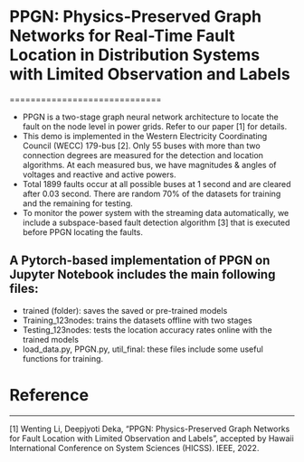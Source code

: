 # PPGN: Physics-Preserved Graph Networks for Real-Time Fault Location in Distribution Systems with Limited Observation and Labels
=============================

* PPGN is a two-stage graph neural network architecture to locate the fault on the node level in power grids. Refer to our paper [1] for details. 
* This demo is implemented in the Western Electricity Coordinating Council (WECC) 179-bus [2].  Only 55 buses with more than two connection degrees are measured for the detection and location algorithms.  At each measured bus, we have magnitudes & angles of voltages and reactive and active powers. 
* Total 1899 faults occur at all possible buses at 1 second and are cleared after 0.03 second. There are random 70% of the datasets for training and the remaining for testing. 
* To monitor the power system with the streaming data automatically, we include a subspace-based fault detection algorithm [3] that is executed before PPGN locating the faults.  


## A Pytorch-based implementation of PPGN on Jupyter Notebook includes the main following files:
 
* trained (folder): saves the saved or pre-trained models     
* Training_123nodes: trains the datasets offline with two stages
* Testing_123nodes: tests the location accuracy rates online with the trained models 
* load_data.py, PPGN.py, util_final: these files include some useful functions for training. 

# Reference
------------------------------

[1] Wenting Li, Deepjyoti Deka, “PPGN: Physics-Preserved Graph Networks for Fault Location with Limited Observation and Labels”, accepted by Hawaii International Conference on System Sciences (HICSS). IEEE, 2022.    

 
